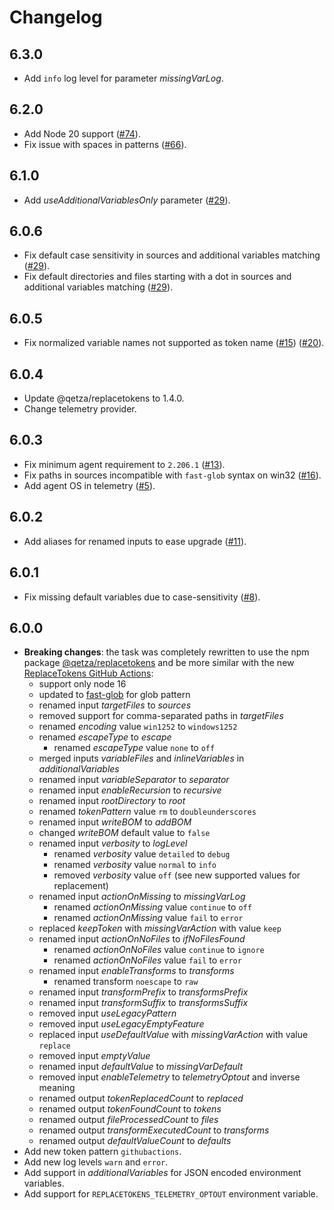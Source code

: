 # Changelog
## 6.3.0
- Add `info` log level for parameter _missingVarLog_.

## 6.2.0
- Add Node 20 support ([#74](https://github.com/qetza/replacetokens-task/issues/74)).
- Fix issue with spaces in patterns ([#66](https://github.com/qetza/replacetokens-task/issues/66)).

## 6.1.0
- Add _useAdditionalVariablesOnly_ parameter ([#29](https://github.com/qetza/replacetokens-task/issues/60)).

## 6.0.6
- Fix default case sensitivity in sources and additional variables matching ([#29](https://github.com/qetza/replacetokens-task/issues/29)).
- Fix default directories and files starting with a dot in sources and additional variables matching ([#29](https://github.com/qetza/replacetokens-task/issues/29)).

## 6.0.5
- Fix normalized variable names not supported as token name ([#15](https://github.com/qetza/replacetokens-task/issues/15)) ([#20](https://github.com/qetza/replacetokens-task/issues/20)).

## 6.0.4
- Update @qetza/replacetokens to 1.4.0.
- Change telemetry provider.

## 6.0.3
- Fix minimum agent requirement to `2.206.1` ([#13](https://github.com/qetza/replacetokens-task/issues/13)).
- Fix paths in sources incompatible with `fast-glob` syntax on win32 ([#16](https://github.com/qetza/replacetokens-task/issues/16)).
- Add agent OS in telemetry ([#5](https://github.com/qetza/replacetokens-task/issues/5)).

## 6.0.2
- Add aliases for renamed inputs to ease upgrade ([#11](https://github.com/qetza/replacetokens-task/issues/11)).

## 6.0.1
- Fix missing default variables due to case-sensitivity ([#8](https://github.com/qetza/replacetokens-task/issues/8)).

## 6.0.0
- **Breaking changes**: the task was completely rewritten to use the npm package [@qetza/replacetokens](https://www.npmjs.com/package/@qetza/replacetokens) and be more similar with the new [ReplaceTokens GitHub Actions](https://github.com/marketplace/actions/replacetokens):
  - support only node 16
  - updated to [fast-glob](https://github.com/mrmlnc/fast-glob) for glob pattern
  - renamed input _targetFiles_ to _sources_ 
  - removed support for comma-separated paths in _targetFiles_
  - renamed _encoding_ value `win1252` to `windows1252`
  - renamed _escapeType_ to _escape_
    - renamed _escapeType_ value `none` to `off`
  - merged inputs _variableFiles_ and _inlineVariables_ in _additionalVariables_
  - renamed input _variableSeparator_ to _separator_
  - renamed input _enableRecursion_ to _recursive_
  - renamed input _rootDirectory_ to _root_
  - renamed _tokenPattern_ value `rm` to `doubleunderscores`
  - renamed input _writeBOM_ to _addBOM_ 
  - changed _writeBOM_ default value to `false`
  - renamed input _verbosity_ to _logLevel_
    - renamed _verbosity_ value `detailed` to `debug`
    - renamed _verbosity_ value `normal` to `info`
    - removed _verbosity_ value `off` (see new supported values for replacement)
  - renamed input _actionOnMissing_ to _missingVarLog_
    - renamed _actionOnMissing_ value `continue` to `off`
    - renamed _actionOnMissing_ value `fail` to `error`
  - replaced _keepToken_ with _missingVarAction_ with value `keep`
  - renamed input _actionOnNoFiles_ to _ifNoFilesFound_
    - renamed _actionOnNoFiles_ value `continue` to `ignore`
    - renamed _actionOnNoFiles_ value `fail` to `error`
  - renamed input _enableTransforms_ to _transforms_
    - renamed transform `noescape` to `raw`
  - renamed input _transformPrefix_ to _transformsPrefix_
  - renamed input _transformSuffix_ to _transformsSuffix_
  - removed input _useLegacyPattern_
  - removed input _useLegacyEmptyFeature_
  - replaced input _useDefaultValue_ with _missingVarAction_ with value `replace`
  - removed input _emptyValue_
  - renamed input _defaultValue_ to _missingVarDefault_
  - removed input _enableTelemetry_ to _telemetryOptout_ and inverse meaning
  - renamed output _tokenReplacedCount_ to _replaced_
  - renamed output _tokenFoundCount_ to _tokens_
  - renamed output _fileProcessedCount_ to _files_
  - renamed output _transformExecutedCount_ to _transforms_
  - renamed output _defaultValueCount_ to _defaults_
- Add new token pattern `githubactions`.
- Add new log levels `warn` and `error`.
- Add support in _additionalVariables_ for JSON encoded environment variables.
- Add support for `REPLACETOKENS_TELEMETRY_OPTOUT` environment variable.